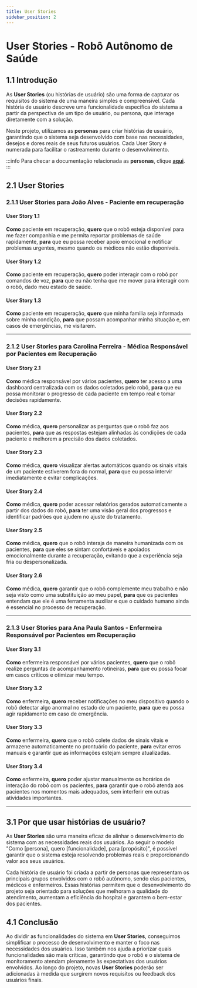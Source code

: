 ```yaml
---
title: User Stories
sidebar_position: 2
---
```


# User Stories - Robô Autônomo de Saúde

## **1.1** Introdução

As **User Stories** (ou histórias de usuário) são uma forma de capturar os requisitos do sistema de uma maneira simples e compreensível. Cada história de usuário descreve uma funcionalidade específica do sistema a partir da perspectiva de um tipo de usuário, ou persona, que interage diretamente com a solução.

Neste projeto, utilizamos as **personas** para criar histórias de usuário, garantindo que o sistema seja desenvolvido com base nas necessidades, desejos e dores reais de seus futuros usuários. Cada User Story é numerada para facilitar o rastreamento durante o desenvolvimento.

:::info
Para checar a documentação relacionada as **personas**, clique [**aqui**](/Sprint%201/UX/personas).
:::

## **2.1** User Stories

### **2.1.1** User Stories para João Alves - Paciente em recuperação

#### **User Story 1.1**

**Como** paciente em recuperação, **quero** que o robô esteja disponível para me fazer companhia e me permita reportar problemas de saúde rapidamente, **para** que eu possa receber apoio emocional e notificar problemas urgentes, mesmo quando os médicos não estão disponíveis.

#### **User Story 1.2**

**Como** paciente em recuperação, **quero** poder interagir com o robô por comandos de voz, **para** que eu não tenha que me mover para interagir com o robô, dado meu estado de saúde.

#### **User Story 1.3**

**Como** paciente em recuperação, **quero** que minha familia seja informada sobre minha condição, **para** que possam acompanhar minha situação e, em casos de emergências, me visitarem.

---

### **2.1.2** User Stories para Carolina Ferreira - Médica Responsável por Pacientes em Recuperação

#### **User Story 2.1**

**Como** médica responsável por vários pacientes, **quero** ter acesso a uma dashboard centralizada com os dados coletados pelo robô, **para** que eu possa monitorar o progresso de cada paciente em tempo real e tomar decisões rapidamente.

#### **User Story 2.2**

**Como** médica, **quero** personalizar as perguntas que o robô faz aos pacientes, **para** que as respostas estejam alinhadas às condições de cada paciente e melhorem a precisão dos dados coletados.

#### **User Story 2.3**

**Como** médica, **quero** visualizar alertas automáticos quando os sinais vitais de um paciente estiverem fora do normal, **para** que eu possa intervir imediatamente e evitar complicações.

#### **User Story 2.4**

**Como** médica, **quero** poder acessar relatórios gerados automaticamente a partir dos dados do robô, **para** ter uma visão geral dos progressos e identificar padrões que ajudem no ajuste do tratamento.

#### **User Story 2.5**

**Como** médica, **quero** que o robô interaja de maneira humanizada com os pacientes, **para** que eles se sintam confortáveis e apoiados emocionalmente durante a recuperação, evitando que a experiência seja fria ou despersonalizada.

#### **User Story 2.6**

**Como** médica, **quero** garantir que o robô complemente meu trabalho e não seja visto como uma substituição ao meu papel, **para** que os pacientes entendam que ele é uma ferramenta auxiliar e que o cuidado humano ainda é essencial no processo de recuperação.


---

### **2.1.3** User Stories para Ana Paula Santos - Enfermeira Responsável por Pacientes em Recuperação

#### **User Story 3.1**

**Como** enfermeira responsável por vários pacientes, **quero** que o robô realize perguntas de acompanhamento rotineiras, **para** que eu possa focar em casos críticos e otimizar meu tempo.

#### **User Story 3.2**

**Como** enfermeira, **quero** receber notificações no meu dispositivo quando o robô detectar algo anormal no estado de um paciente, **para** que eu possa agir rapidamente em caso de emergência.

#### **User Story 3.3**

**Como** enfermeira, **quero** que o robô colete dados de sinais vitais e armazene automaticamente no prontuário do paciente, **para** evitar erros manuais e garantir que as informações estejam sempre atualizadas.

#### **User Story 3.4**

**Como** enfermeira, **quero** poder ajustar manualmente os horários de interação do robô com os pacientes, **para** garantir que o robô atenda aos pacientes nos momentos mais adequados, sem interferir em outras atividades importantes.

---

## **3.1** Por que usar histórias de usuário?

As **User Stories** são uma maneira eficaz de alinhar o desenvolvimento do sistema com as necessidades reais dos usuários. Ao seguir o modelo "Como [persona], quero [funcionalidade], para [propósito]", é possível garantir que o sistema esteja resolvendo problemas reais e proporcionando valor aos seus usuários.

Cada história de usuário foi criada a partir de personas que representam os principais grupos envolvidos com o robô autônomo, sendo elas pacientes, médicos e enfermeiros. Essas histórias permitem que o desenvolvimento do projeto seja orientado para soluções que melhoram a qualidade do atendimento, aumentam a eficiência do hospital e garantem o bem-estar dos pacientes.

## **4.1** Conclusão

Ao dividir as funcionalidades do sistema em **User Stories**, conseguimos simplificar o processo de desenvolvimento e manter o foco nas necessidades dos usuários. Isso também nos ajuda a priorizar quais funcionalidades são mais críticas, garantindo que o robô e o sistema de monitoramento atendam plenamente às expectativas dos usuários envolvidos. Ao longo do projeto, novas **User Stories** poderão ser adicionadas à medida que surgirem novos requisitos ou feedback dos usuários finais.
